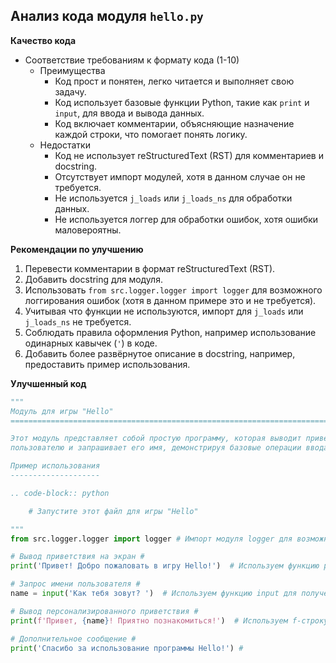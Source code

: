 ## Анализ кода модуля `hello.py`

**Качество кода**

-  Соответствие требованиям к формату кода (1-10)
    -   Преимущества
        - Код прост и понятен, легко читается и выполняет свою задачу.
        - Код использует базовые функции Python, такие как `print` и `input`, для ввода и вывода данных.
        - Код включает комментарии, объясняющие назначение каждой строки, что помогает понять логику.
    -   Недостатки
        -  Код не использует reStructuredText (RST) для комментариев и docstring.
        -  Отсутствует импорт модулей, хотя в данном случае он не требуется.
        -  Не используется `j_loads` или `j_loads_ns` для обработки данных.
        -  Не используется логгер для обработки ошибок, хотя ошибки маловероятны.

**Рекомендации по улучшению**

1.  Перевести комментарии в формат reStructuredText (RST).
2.  Добавить docstring для модуля.
3.  Использовать `from src.logger.logger import logger` для возможного логгирования ошибок (хотя в данном примере это и не требуется).
4.  Учитывая что функции не используются, импорт для `j_loads` или `j_loads_ns` не требуется.
5.  Соблюдать правила оформления Python, например использование одинарных кавычек (`'`) в коде.
6.  Добавить более развёрнутое описание в docstring, например, предоставить пример использования.

**Улучшенный код**

```python
"""
Модуль для игры "Hello"
=========================================================================================

Этот модуль представляет собой простую программу, которая выводит приветствие
пользователю и запрашивает его имя, демонстрируя базовые операции ввода/вывода.

Пример использования
--------------------

.. code-block:: python

    # Запустите этот файл для игры "Hello"

"""
from src.logger.logger import logger # Импорт модуля logger для возможного логгирования ошибок #

# Вывод приветствия на экран #
print('Привет! Добро пожаловать в игру Hello!')  # Используем функцию print для вывода текста #

# Запрос имени пользователя #
name = input('Как тебя зовут? ')  # Используем функцию input для получения данных от пользователя #

# Вывод персонализированного приветствия #
print(f'Привет, {name}! Приятно познакомиться!')  # Используем f-строку для подстановки имени в текст #

# Дополнительное сообщение #
print('Спасибо за использование программы Hello!') #
```